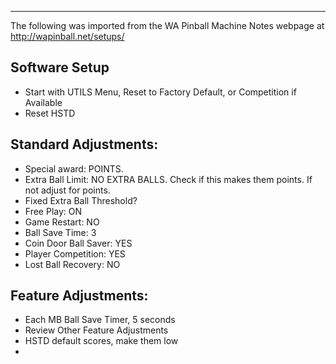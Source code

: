 ***
The following was imported from the WA Pinball Machine Notes webpage at http://wapinball.net/setups/
## Software Setup
-   Start with UTILS Menu, Reset to Factory Default, or Competition if Available
-   Reset HSTD
## Standard Adjustments:
-   Special award: POINTS.
-   Extra Ball Limit: NO EXTRA BALLS. Check if this makes them points. If not adjust for points.
-   Fixed Extra Ball Threshold?
-   Free Play: ON
-   Game Restart: NO
-   Ball Save Time: 3
-   Coin Door Ball Saver: YES
-   Player Competition: YES
-   Lost Ball Recovery: NO
## Feature Adjustments:
-   Each MB Ball Save Timer, 5 seconds
-   Review Other Feature Adjustments
-   HSTD default scores, make them low
-  
